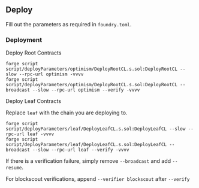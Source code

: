 ## Deploy 

Fill out the parameters as required in `foundry.toml`.

### Deployment

Deploy Root Contracts

```
forge script script/deployParameters/optimism/DeployRootCL.s.sol:DeployRootCL --slow --rpc-url optimism -vvvv 
forge script script/deployParameters/optimism/DeployRootCL.s.sol:DeployRootCL --broadcast --slow --rpc-url optimism --verify -vvvv 
```

Deploy Leaf Contracts

Replace `leaf` with the chain you are deploying to.

```
forge script script/deployParameters/leaf/DeployLeafCL.s.sol:DeployLeafCL --slow --rpc-url leaf -vvvv 
forge script script/deployParameters/leaf/DeployLeafCL.s.sol:DeployLeafCL --broadcast --slow --rpc-url leaf --verify -vvvv 
```

If there is a verification failure, simply remove `--broadcast` and add `--resume`.

For blockscout verifications, append `--verifier blockscout` after `--verify`